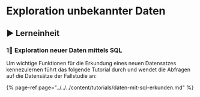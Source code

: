 # Exploration unbekannter Daten

## ▶ Lerneinheit

### 1⃣ Exploration neuer Daten mittels SQL

Um wichtige Funktionen für die Erkundung eines neuen Datensatzes kennezulernen führt das folgende Tutorial durch und wendet die Abfragen auf die Datensätze der Fallstudie an:

{% page-ref page="../../../content/tutorials/daten-mit-sql-erkunden.md" %}

